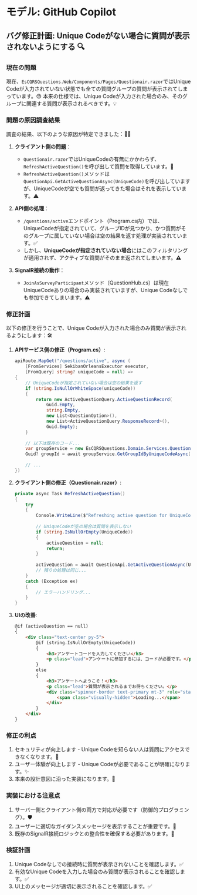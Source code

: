 # モデル: GitHub Copilot

## バグ修正計画: Unique Codeがない場合に質問が表示されないようにする 🔍

### 現在の問題
現在、`EsCQRSQuestions.Web/Components/Pages/Questionair.razor`ではUnique Codeが入力されていない状態でも全ての質問グループの質問が表示されてしまっています。😓 本来の仕様では、Unique Codeが入力された場合のみ、そのグループに関連する質問が表示されるべきです。💡

### 問題の原因調査結果
調査の結果、以下のような原因が特定できました：🕵️‍♀️

1. **クライアント側の問題**：
   - `Questionair.razor`ではUniqueCodeの有無にかかわらず、`RefreshActiveQuestion()`を呼び出して質問を取得しています。🔄
   - `RefreshActiveQuestion()`メソッドは`QuestionApi.GetActiveQuestionAsync(UniqueCode)`を呼び出していますが、UniqueCodeが空でも質問が返ってきた場合はそれを表示しています。⚠️

2. **API側の処理**：
   - `/questions/active`エンドポイント（Program.cs内）では、UniqueCodeが指定されていて、グループIDが見つかり、かつ質問がそのグループに属していない場合は空の結果を返す処理が実装されています。✅
   - しかし、**UniqueCodeが指定されていない場合**にはこのフィルタリングが適用されず、アクティブな質問がそのまま返されてしまいます。⚠️

3. **SignalR接続の動作**：
   - `JoinAsSurveyParticipant`メソッド（QuestionHub.cs）は現在UniqueCodeありの場合のみ実装されていますが、Unique Codeなしでも参加できてしまいます。⚠️

### 修正計画
以下の修正を行うことで、Unique Codeが入力された場合のみ質問が表示されるようにします：🛠️

1. **APIサービス側の修正（Program.cs）**:
   ```csharp
   apiRoute.MapGet("/questions/active", async (
       [FromServices] SekibanOrleansExecutor executor,
       [FromQuery] string? uniqueCode = null) =>
   {
       // UniqueCodeが指定されていない場合は空の結果を返す
       if (string.IsNullOrWhiteSpace(uniqueCode))
       {
           return new ActiveQuestionQuery.ActiveQuestionRecord(
               Guid.Empty,
               string.Empty,
               new List<QuestionOption>(),
               new List<ActiveQuestionQuery.ResponseRecord>(),
               Guid.Empty);
       }
       
       // 以下は既存のコード...
       var groupService = new EsCQRSQuestions.Domain.Services.QuestionGroupService(executor);
       Guid? groupId = await groupService.GetGroupIdByUniqueCodeAsync(uniqueCode);
       
       // ...
   })
   ```

2. **クライアント側の修正（Questionair.razor）**:
   ```csharp
   private async Task RefreshActiveQuestion()
   {
       try
       {
           Console.WriteLine($"Refreshing active question for UniqueCode: {UniqueCode ?? "none"}");
           
           // UniqueCodeが空の場合は質問を表示しない
           if (string.IsNullOrEmpty(UniqueCode))
           {
               activeQuestion = null;
               return;
           }
           
           activeQuestion = await QuestionApi.GetActiveQuestionAsync(UniqueCode);
           // 残りの処理は同じ...
       }
       catch (Exception ex)
       {
           // エラーハンドリング...
       }
   }
   ```

3. **UIの改善**:
   ```html
   @if (activeQuestion == null)
   {
       <div class="text-center py-5">
           @if (string.IsNullOrEmpty(UniqueCode))
           {
               <h3>アンケートコードを入力してください</h3>
               <p class="lead">アンケートに参加するには、コードが必要です。</p>
           }
           else
           {
               <h3>アンケートへようこそ！</h3>
               <p class="lead">質問が表示されるまでお待ちください。</p>
               <div class="spinner-border text-primary mt-3" role="status">
                   <span class="visually-hidden">Loading...</span>
               </div>
           }
       </div>
   }
   ```

### 修正の利点
1. セキュリティが向上します - Unique Codeを知らない人は質問にアクセスできなくなります。🔐
2. ユーザー体験が向上します - Unique Codeが必要であることが明確になります。✨
3. 本来の設計意図に沿った実装になります。🎯

### 実装における注意点
1. サーバー側とクライアント側の両方で対応が必要です（防御的プログラミング）。🛡️
2. ユーザーに適切なガイダンスメッセージを表示することが重要です。📝
3. 既存のSignalR接続ロジックとの整合性を確保する必要があります。🔄

### 検証計画
1. Unique Codeなしでの接続時に質問が表示されないことを確認します。✅
2. 有効なUnique Codeを入力した場合のみ質問が表示されることを確認します。✅
3. UI上のメッセージが適切に表示されることを確認します。✅